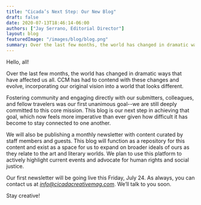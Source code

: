 ```yaml
---
title: "Cicada’s Next Step: Our New Blog"
draft: false
date: 2020-07-13T18:46:14-06:00
authors: ["Jay Serrano, Editorial Director"]
layout: blog
featuredImage: "/images/blog/blog.png"
summary: Over the last few months, the world has changed in dramatic ways that have affected us all. CCM has had to contend with these changes and evolve, incorporating our original vision into a world that looks different. 
---
```


Hello, all!

Over the last few months, the world has changed in dramatic ways that have affected us all. CCM has had to contend with these changes and evolve, incorporating our original vision into a world that looks different. 

Fostering community and engaging directly with our submitters, colleagues, and fellow travelers was our first unanimous goal--we are still deeply committed to this core mission. This blog is our next step in achieving that goal, which now feels more imperative than ever given how difficult it has become to stay connected to one another.

We will also be publishing a monthly newsletter with content curated by staff members and guests. This blog will function as a repository for this content and exist as a space for us to expand on broader ideals of ours as they relate to the art and literary worlds. We plan to use this platform to actively highlight current events and advocate for human rights and social justice.

Our first newsletter will be going live this Friday, July 24. As always, you can contact us at *info@cicadacreativemag.com*. We’ll talk to you soon.

Stay creative!
